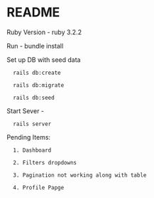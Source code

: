 # README

Ruby Version - ruby 3.2.2

Run -
      bundle install

Set up DB with seed data

      rails db:create

      rails db:migrate

      rails db:seed

Start Sever - 

      rails server


Pending Items:

      1. Dashboard

      2. Filters dropdowns

      3. Pagination not working along with table

      4. Profile Papge
